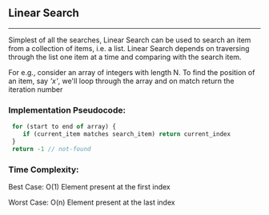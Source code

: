 ## Linear Search
<hr/>
Simplest of all the searches, Linear Search can be used to search an item from a collection of items, i.e. a list. Linear Search depends on traversing through the list one item at a time and comparing with the search item.

For e.g., consider an array of integers with length N. To find the position of an item, say *'x'*, we'll loop through the array and on match return the iteration number

### Implementation Pseudocode:
```javascript
 for (start to end of array) {
    if (current_item matches search_item) return current_index
 }
 return -1 // not-found
```

### Time Complexity:
Best Case: O(1) Element present at the first index

Worst Case: O(n) Element present at the last index